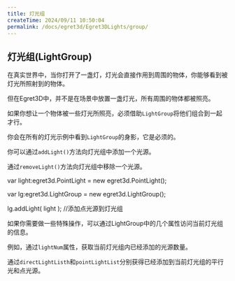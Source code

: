 ```yaml
---
title: 灯光组
createTime: 2024/09/11 10:50:04
permalink: /docs/egret3d/Egret3DLights/group/
---
```

灯光组(LightGroup)
----------

在真实世界中，当你打开了一盏灯，灯光会直接作用到周围的物体，你能够看到被灯光所照射到的物体。

但在Egret3D中，并不是在场景中放置一盏灯光，所有周围的物体都被照亮。

如果你想让一个物体被一些灯光所照亮，必须借助`LightGroup`将他们组合到一起才行。

你会在所有的灯光示例中看到`LightGroup`的身影，它是必须的。

你可以通过`addLight()`方法向灯光组中添加一个光源。

通过`removeLight()`方法向灯光组中移除一个光源。

var light:egret3d.PointLight = new egret3d.PointLight();

var lg:egret3d.LightGroup = new egret3d.LightGroup();

lg.addLight( light ); //添加点光源到灯光组

如果你需要做一些特殊操作，可以通过LightGroup中的几个属性访问当前灯光组的信息。

例如，通过`lightNum`属性，获取当前灯光组内已经添加的光源数量。

通过`directLightListh`和`pointLightList`分别获得已经添加到当前灯光组的平行光和点光源。
